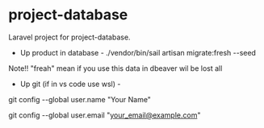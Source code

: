 # project-database

Laravel project for project-database.

- Up product in database -
./vendor/bin/sail artisan migrate:fresh --seed

Note!!  "freah" mean if you use this data in dbeaver wil be lost all

- Up git (if in vs code use wsl) -

git config --global user.name "Your Name"

git config --global user.email "your_email@example.com"



